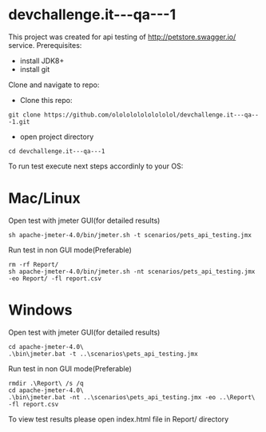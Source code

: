# devchallenge.it---qa---1

This project was created for api testing of http://petstore.swagger.io/ service.
Prerequisites:
- install JDK8+
- install git

Clone and navigate to repo:
- Clone this repo:
```
git clone https://github.com/ololololololololol/devchallenge.it---qa---1.git
```
- open project directory
```
cd devchallenge.it---qa---1
```
To run test execute next steps accordinly to your OS:
# Mac/Linux
Open test with jmeter GUI(for detailed results)
```
sh apache-jmeter-4.0/bin/jmeter.sh -t scenarios/pets_api_testing.jmx
```

Run test in non GUI mode(Preferable)
```
rm -rf Report/
sh apache-jmeter-4.0/bin/jmeter.sh -nt scenarios/pets_api_testing.jmx -eo Report/ -fl report.csv
```

# Windows
Open test with jmeter GUI(for detailed results)
```
cd apache-jmeter-4.0\
.\bin\jmeter.bat -t ..\scenarios\pets_api_testing.jmx
```

Run test in non GUI mode(Preferable)
```
rmdir .\Report\ /s /q
cd apache-jmeter-4.0\
.\bin\jmeter.bat -nt ..\scenarios\pets_api_testing.jmx -eo ..\Report\ -fl report.csv
```

To view test results please open index.html file in Report/ directory
